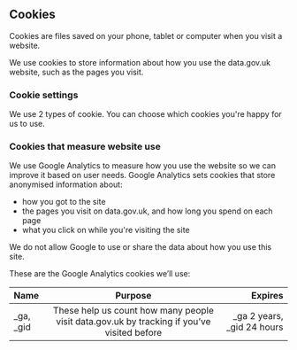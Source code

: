 ## Cookies

Cookies are files saved on your phone, tablet or computer when you visit a website.

We use cookies to store information about how you use the data.gov.uk website, such as the pages you visit.

### Cookie settings

We use 2 types of cookie. You can choose which cookies you're happy for us to use.

### Cookies that measure website use

We use Google Analytics to measure how you use the website so we can improve it based on user needs. Google Analytics sets cookies that store anonymised information about:

- how you got to the site
- the pages you visit on data.gov.uk, and how long you spend on each page
- what you click on while you're visiting the site

We do not allow Google to use or share the data about how you use this site.

These are the Google Analytics cookies we’ll use:

| Name           | Purpose      | Expires      |
| :------------- | :----------: | -----------: |
|  _ga, _gid   | These help us count how many people visit data.gov.uk by tracking if you’ve visited before   | _ga 2 years, _gid 24 hours   |
